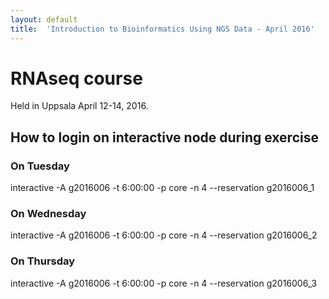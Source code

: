 ```yaml
---
layout: default
title:  'Introduction to Bioinformatics Using NGS Data - April 2016'
---
```

 

# RNAseq course 

Held in Uppsala April 12-14, 2016.

##  How to login on interactive node during exercise

###  On Tuesday

interactive -A g2016006 -t 6:00:00 -p core -n 4 --reservation g2016006_1
	
###  On Wednesday

interactive -A g2016006 -t 6:00:00 -p core -n 4 --reservation g2016006_2
	
###  On Thursday

interactive -A g2016006 -t 6:00:00 -p core -n 4 --reservation g2016006_3
	
	